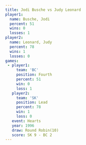 ```yaml
---
title: Jodi Busche vs Judy Leonard
player1:             
  name: Busche, Jodi 
  percent: 51        
  wins: 0            
  losses: 1          
player2:             
  name: Leonard, Judy
  percent: 78        
  wins: 1            
  losses: 0          
games:
 - player1:          
     team: 'BC'      
     position: Fourth
     percent: 51     
     win: 0          
     loss: 1         
   player2:        
     team: 'SK'    
     position: Lead
     percent: 78   
     win: 1        
     loss: 0       
   event: Hearts        
   year: 1996           
   draw: Round Robin(10)
   score: SK 9 - BC 2   
---
```

